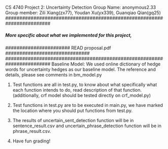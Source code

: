 CS 4740 Project 2: Uncertainty Detection
Group Name: anonymous2.33
Group member: Zili Xiang(zx77), Youdan Xu(yx339), Guanqiao Qian(gq25)
########################################################################
##### More specific about what we implemented for this project, ########
####################### READ proposal.pdf ##############################
########################################################################
Baseline Model:
We used online dictionary of hedge words for uncertainty hedges as our baseline model. The reference and details, please see comments in bm_model.py

1. Test functions are all in test.py, to know about what specifically what each function intends to do, read description of that function. 
 (additionally, crf model should be tested directly on crf_model.py)
2. Test functions in test.py are to be executed in main.py, we have marked the location where you should put functions from test.py.

3. The results of uncertain_sent_detection function will be in sentence_result.csv and uncertain_phrase_detection function will be in phrase_result.csv.

4. Have fun grading!
